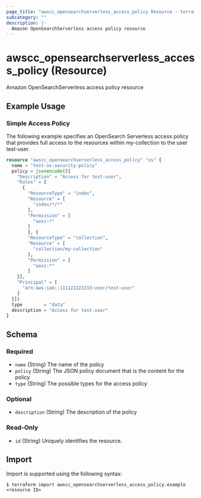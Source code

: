 ```yaml
---
page_title: "awscc_opensearchserverless_access_policy Resource - terraform-provider-awscc"
subcategory: ""
description: |-
  Amazon OpenSearchServerless access policy resource
---
```


# awscc_opensearchserverless_access_policy (Resource)

Amazon OpenSearchServerless access policy resource

## Example Usage

### Simple Access Policy
The following example specifies an OpenSearch Serverless access policy that provides full access to the resources within my-collection to the user test-user.
```terraform
resource "awscc_opensearchserverless_access_policy" "os" {
  name = "test-os-security-policy"
  policy = jsonencode([{
    "Description" = "Access for test-user",
    "Rules" = [
      {
        "ResourceType" = "index",
        "Resource" = [
          "index/*/*"
        ],
        "Permission" = [
          "aoss:*"
        ]
        }, {
        "ResourceType" = "collection",
        "Resource" = [
          "collection/my-collection"
        ],
        "Permission" = [
          "aoss:*"
        ]
    }],
    "Principal" = [
      "arn:aws:iam::111122223333:user/test-user"
    ]
  }])
  type        = "data"
  description = "Access for test-user"
}
```

<!-- schema generated by tfplugindocs -->
## Schema

### Required

- `name` (String) The name of the policy
- `policy` (String) The JSON policy document that is the content for the policy
- `type` (String) The possible types for the access policy

### Optional

- `description` (String) The description of the policy

### Read-Only

- `id` (String) Uniquely identifies the resource.

## Import

Import is supported using the following syntax:

```shell
$ terraform import awscc_opensearchserverless_access_policy.example <resource ID>
```
